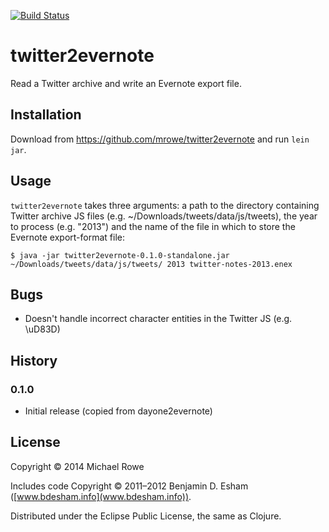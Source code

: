 [![Build Status](https://buildhive.cloudbees.com/job/mrowe/job/twitter2evernote/badge/icon)](https://buildhive.cloudbees.com/job/mrowe/job/twitter2evernote/)

# twitter2evernote

Read a Twitter archive and write an Evernote export file.

## Installation

Download from https://github.com/mrowe/twitter2evernote and run `lein jar`.

## Usage

`twitter2evernote` takes three arguments: a path to the directory
containing Twitter archive JS files (e.g.
~/Downloads/tweets/data/js/tweets), the year to process (e.g. "2013")
and the name of the file in which to store the Evernote export-format
file:

    $ java -jar twitter2evernote-0.1.0-standalone.jar ~/Downloads/tweets/data/js/tweets/ 2013 twitter-notes-2013.enex


## Bugs

 * Doesn't handle incorrect character entities in the Twitter JS (e.g. \uD83D)

## History

### 0.1.0

 * Initial release (copied from dayone2evernote)

## License

Copyright © 2014 Michael Rowe

Includes code Copyright © 2011–2012 Benjamin D. Esham ([www.bdesham.info](www.bdesham.info)).

Distributed under the Eclipse Public License, the same as Clojure.

